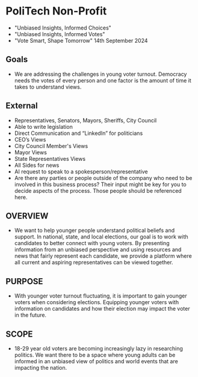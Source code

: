 # PoliTech Non-Profit 
- "Unbiased Insights, Informed Choices"
- "Unbiased Insights, Informed Votes"
- "Vote Smart, Shape Tomorrow"
14th September 2024

## Goals
- We are addressing the challenges in young voter turnout. Democracy needs the votes of every person and one factor is the amount of time it takes to understand views. 

## External
- Representatives, Senators, Mayors, Sheriffs, City Council
- Able to write legislation
- Direct Communication and “LinkedIn” for politicians
- CEO’s Views
- City Council Member's Views 
- Mayor Views 
- State Representatives Views 
- All Sides for news 
- AI request to speak to a spokesperson/representative
- Are there any parties or people outside of the company who need to be involved in this business process? Their input might be key for you to decide aspects of the process. Those people should be referenced here.

## OVERVIEW
- We want to help younger people understand political beliefs and support. In national, state, and local elections, our goal is to work with candidates to better connect with young voters. By presenting information from an unbiased perspective and using resources and news that fairly represent each candidate, we provide a platform where all current and aspiring representatives can be viewed together.

## PURPOSE
- With younger voter turnout fluctuating, it is important to gain younger voters when considering elections. Equipping younger voters with information on candidates and how their election may impact the voter in the future. 

## SCOPE
- 18-29 year old voters are becoming increasingly lazy in researching politics. We want there to be a space where young adults can be informed in an unbiased view of politics and world events that are impacting the nation. 
